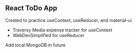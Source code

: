 ## React ToDo App

Created to practice useContext, useReducer, and material-ui

- Traversy Media expense tracker for useContext
- WebDevSimplified for useReducer

Add local MongoDB in future
